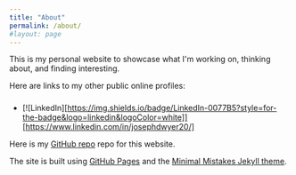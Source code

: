 ```yaml
---
title: "About"
permalink: /about/
#layout: page
---
```


This is my personal website to showcase what I'm working on, thinking about, and finding interesting.

Here are links to my other public online profiles:
###
* [![LinkedIn][https://img.shields.io/badge/LinkedIn-0077B5?style=for-the-badge&logo=linkedin&logoColor=white]][https://www.linkedin.com/in/josephdwyer20/]


Here is my [GitHub repo](https://github.com/itsmejayd/itsmejayd.github.io) repo for this website.

The site is built using [GitHub Pages](https://pages.github.com/) and the [Minimal Mistakes Jekyll theme](https://mmistakes.github.io/minimal-mistakes/).
